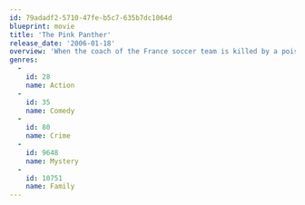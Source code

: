 ```yaml
---
id: 79adadf2-5710-47fe-b5c7-635b7dc1064d
blueprint: movie
title: 'The Pink Panther'
release_date: '2006-01-18'
overview: 'When the coach of the France soccer team is killed by a poisoned dart in the stadium in the end of a game, and his expensive and huge ring with the diamond Pink Panther disappears, the ambitious Chief Inspector Dreyfus assigns the worst police inspector Jacques Clouseau to the case.'
genres:
  -
    id: 28
    name: Action
  -
    id: 35
    name: Comedy
  -
    id: 80
    name: Crime
  -
    id: 9648
    name: Mystery
  -
    id: 10751
    name: Family
---
```

